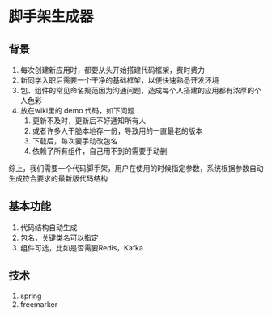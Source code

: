 # 脚手架生成器

## 背景

1. 每次创建新应用时，都要从头开始搭建代码框架，费时费力
2. 新同学入职后需要一个干净的基础框架，以便快速熟悉开发环境
3. 包、组件的常见命名规范因为沟通问题，造成每个人搭建的应用都有浓厚的个人色彩
4. 放在wiki里的 demo 代码，如下问题：
   1. 更新不及时，更新后不好通知所有人
   2. 或者许多人干脆本地存一份，导致用的一直最老的版本
   3. 下载后，每次要手动改包名
   4. 依赖了所有组件，自己用不到的需要手动删

综上，我们需要一个代码脚手架，用户在使用的时候指定参数，系统根据参数自动生成符合要求的最新版代码结构

## 基本功能

1. 代码结构自动生成
2. 包名，关键类名可以指定
3. 组件可选，比如是否需要Redis，Kafka

## 技术

1. spring
2. freemarker